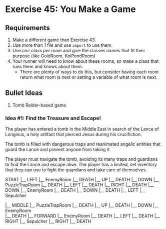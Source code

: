 # Exercise 45: You Make a Game

## Requirements
1. Make a different game than Exercise 43.
2. Use more than 1 file and use `import` to use them.
3. Use *one class per room* and give the classes names that fit their purpose (like GoldRoom, KoiPondRoom)
4. Your runner will need to know about these rooms, so make a class that runs them and knows about them.
    - There are plenty of ways to do this, but consider having each room return what room is next or setting a variable of what room is next.


## Bullet Ideas
1. Tomb Raider-based game


### Idea #1: Find the Treasure and Escape!

The player has entered a tomb in the Middle East in search of the Lance of Longinus, a holy artifact that pierced Jesus during his crucifiction. 

The tomb is filled with dangerous traps and reanimated angelic entities that guard the Lance and prevent anyone from taking it.

The player must navigate the tomb, avoiding its many traps and guardians to find the Lance and escape alive. The player has a limited, set inventory that they can use to fight the guardians and take care of themselves.

START
|__ LEFT
    |__ EnemyRoom
        |__ DEATH
        |__ UP
            |__ DEATH
        |__ DOWN
            |__ PuzzleTrapRoom
                |__ DEATH
                |__ LEFT
                    |__ DEATH
                |__ RIGHT
                    |__ DEATH
                |__ DOWN
                    |__ EnemyRoom
                        |__ DEATH
                        |__ DOWN
                            |__ DEATH
                        |__ LEFT
                            |__ Sepulcher

|__ MIDDLE
    |__ PuzzleTrapRoom
        |__ DEATH
        |__ UP
            |__ DEATH
        |__ DOWN
            |__ EnemyRoom    
                |__ DEATH
                |__ FORWARD
                    |__ EnemyRoom
                        |__ DEATH
                        |__ LEFT
                            |__ DEATH
                        |__ RIGHT
                            |__ Sepulcher
|__ RIGHT
    |__ DEATH